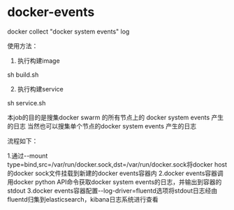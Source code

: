 # docker-events
docker collect "docker system events" log

使用方法：

1. 执行构建image

sh build.sh

2. 执行构建service

sh service.sh

本job的目的是搜集docker swarm 的所有节点上的 docker system events 产生的日志
当然也可以搜集单个节点的docker system events 产生的日志

流程如下：

1.通过--mount type=bind,src=/var/run/docker.sock,dst=/var/run/docker.sock将docker host的docker sock文件挂载到新建的docker events容器内
2.docker events容器调用docker python API命令获取docker system events的日志，并输出到容器的stdout
3.docker events容器配置--log-driver=fluentd选项将stdout日志经由fluentd归集到elasticsearch，kibana日志系统进行查看
